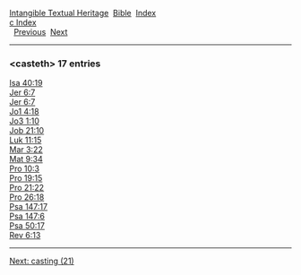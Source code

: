 [Intangible Textual Heritage](../../index)  [Bible](../index) 
[Index](index)   
[c Index](_c_)  
  [Previous](c01950)  [Next](c01952) 

------------------------------------------------------------------------

### &lt;casteth&gt; 17 entries

[Isa 40:19](../kjv/isa040.htm#019)  
[Jer 6:7](../kjv/jer006.htm#007)  
[Jer 6:7](../kjv/jer006.htm#007)  
[Jo1 4:18](../kjv/jo1004.htm#018)  
[Jo3 1:10](../kjv/jo3001.htm#010)  
[Job 21:10](../kjv/job021.htm#010)  
[Luk 11:15](../kjv/luk011.htm#015)  
[Mar 3:22](../kjv/mar003.htm#022)  
[Mat 9:34](../kjv/mat009.htm#034)  
[Pro 10:3](../kjv/pro010.htm#003)  
[Pro 19:15](../kjv/pro019.htm#015)  
[Pro 21:22](../kjv/pro021.htm#022)  
[Pro 26:18](../kjv/pro026.htm#018)  
[Psa 147:17](../kjv/psa147.htm#017)  
[Psa 147:6](../kjv/psa147.htm#006)  
[Psa 50:17](../kjv/psa050.htm#017)  
[Rev 6:13](../kjv/rev006.htm#013)  

------------------------------------------------------------------------

[Next: casting (21)](c01952)
